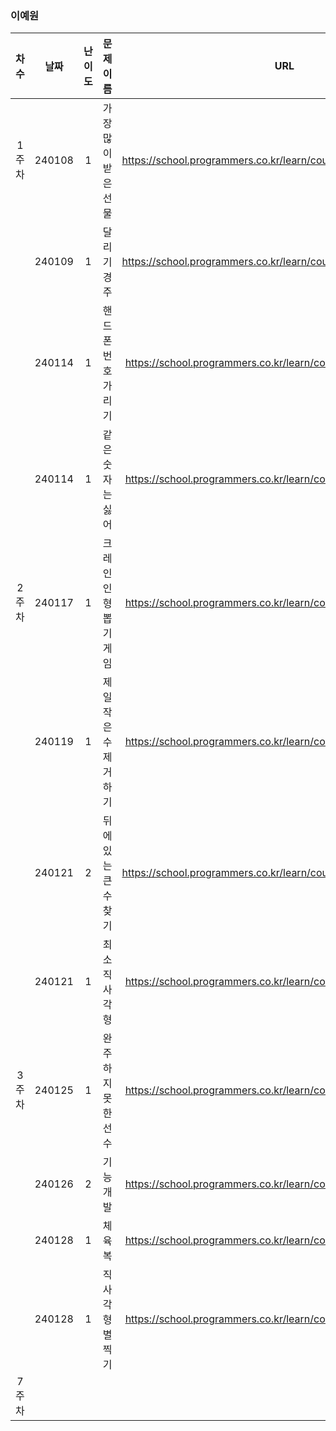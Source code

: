 
### 이예원
|차수|날짜|난이도|문제 이름|URL|비고|
|:----:|:----:|:----:|:----:|:----:|:----:|
|1주차|240108|1|가장 많이 받은 선물|https://school.programmers.co.kr/learn/courses/30/lessons/258712|2024 KAKAO WINTER INTERNSHIP|
||240109|1|달리기 경주|https://school.programmers.co.kr/learn/courses/30/lessons/178871|HashMap|
||240114|1|핸드폰 번호 가리기|https://school.programmers.co.kr/learn/courses/30/lessons/12948||
||240114|1|같은 숫자는 싫어|https://school.programmers.co.kr/learn/courses/30/lessons/12906|Stack,Queue|
|2주차|240117|1|크레인 인형뽑기 게임|https://school.programmers.co.kr/learn/courses/30/lessons/64061|2019 카카오 개발자 겨울 인턴십|
||240119|1|제일 작은 수 제거하기|https://school.programmers.co.kr/learn/courses/30/lessons/12935||
||240121|2|뒤에 있는 큰 수 찾기|https://school.programmers.co.kr/learn/courses/30/lessons/154539||
||240121|1|최소직사각형|https://school.programmers.co.kr/learn/courses/30/lessons/86491|알고리즘 고득점 Kit|
|3주차|240125|1|완주하지 못한 선수|https://school.programmers.co.kr/learn/courses/30/lessons/42576|알고리즘 고득점 Kit|
||240126|2|기능개발|https://school.programmers.co.kr/learn/courses/30/lessons/42586|알고리즘 고득점 Kit|
||240128|1|체육복|https://school.programmers.co.kr/learn/courses/30/lessons/42862|알고리즘 고득점 Kit|
||240128|1|직사각형 별찍기|https://school.programmers.co.kr/learn/courses/30/lessons/12969||
|7주차||||||
